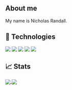 ## About me

My name is Nicholas Randall.

## 🤖 Technologies
![](https://img.shields.io/badge/C-informational?style=for-the-badge&logo=c&logoColor=white&color=blue&labelColor=black)
![](https://img.shields.io/badge/C++-informational?style=for-the-badge&logo=cplusplus&logoColor=white&color=blue&labelColor=black)
![](https://img.shields.io/badge/Java-informational?style=for-the-badge&logo=java&logoColor=white&color=blue&labelColor=black)
![](https://img.shields.io/badge/Vim-informational?style=for-the-badge&logo=vim&logoColor=white&color=blue&labelColor=black)
![](https://img.shields.io/badge/Neovim-informational?style=for-the-badge&logo=neovim&logoColor=white&color=blue&labelColor=black)

## 📈 Stats
<a href="https://github.com/ndrandal">
  <img align="center" src="https://github-readme-stats.vercel.app/api?username=ndrandal&show_icons=true&theme=github_dark" />
</a>
<a href="https://github.com/ndrandal">
  <img align="center" src="https://github-readme-stats.vercel.app/api/top-langs/?username=ndrandal&layout=compact&theme=github_dark&langs_count=10" />
</a>
